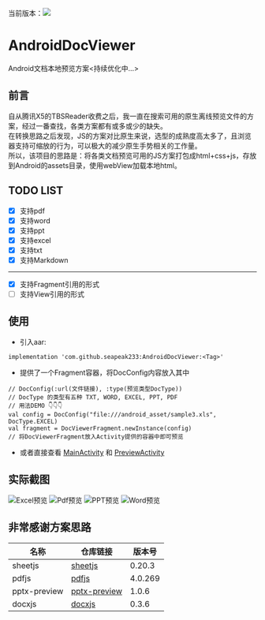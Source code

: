 当前版本：[![](https://jitpack.io/v/seapeak233/AndroidDocViewer.svg)](https://jitpack.io/#seapeak233/AndroidDocViewer)

# AndroidDocViewer
Android文档本地预览方案<持续优化中...>

## 前言
自从腾讯X5的TBSReader收费之后，我一直在搜索可用的原生离线预览文件的方案，经过一番查找，各类方案都有或多或少的缺失。  
在转换思路之后发现，JS的方案对比原生来说，选型的成熟度高太多了，且浏览器支持可缩放的行为，可以极大的减少原生手势相关的工作量。  
所以，该项目的思路是：将各类文档预览可用的JS方案打包成html+css+js，存放到Android的assets目录，使用webView加载本地html。

## TODO LIST
- [x] 支持pdf
- [x] 支持word
- [x] 支持ppt
- [x] 支持excel
- [x] 支持txt
- [x] 支持Markdown
------ 
- [x] 支持Fragment引用的形式
- [ ] 支持View引用的形式

## 使用
* 引入aar:
```
implementation 'com.github.seapeak233:AndroidDocViewer:<Tag>'
```
* 提供了一个Fragment容器，将DocConfig内容放入其中
```
// DocConfig(:url(文件链接), :type(预览类型DocType))
// DocType 的类型有五种 TXT, WORD, EXCEL, PPT, PDF
// 用法DEMO 👇👇👇
val config = DocConfig("file:///android_asset/sample3.xls", DocType.EXCEL)
val fragment = DocViewerFragment.newInstance(config)
// 将DocViewerFragment放入Activity提供的容器中即可预览
```
* 或者直接查看 [MainActivity](https://github.com/seapeak233/AndroidDocViewer/blob/main/app/src/main/java/com/seapeak/example/MainActivity.kt) 和 [PreviewActivity](https://github.com/seapeak233/AndroidDocViewer/blob/main/app/src/main/java/com/seapeak/example/PreviewActivity.kt)

## 实际截图
![Excel预览](https://github.com/seapeak233/AndroidDocViewer/blob/main/static/excel_shot.png)
![Pdf预览](https://github.com/seapeak233/AndroidDocViewer/blob/main/static/pdf_shot.png)
![PPT预览](https://github.com/seapeak233/AndroidDocViewer/blob/main/static/ppt_shot.png)
![Word预览](https://github.com/seapeak233/AndroidDocViewer/blob/main/static/word_shot.png)

## 非常感谢方案思路
| 名称           | 仓库链接                                              | 版本号      |
| -------------- | ----------------------------------------------------- | ----------- |
| sheetjs        | [sheetjs](https://github.com/SheetJS/sheetjs)         | 0.20.3      |
| pdfjs          | [pdfjs](https://github.com/mozilla/pdf.js)            | 4.0.269     |
| pptx-preview   | [pptx-preview](https://github.com/501351981/pptx-preview) | 1.0.6   |
| docxjs         | [docxjs](https://github.com/VolodymyrBaydalka/docxjs) | 0.3.6       |
